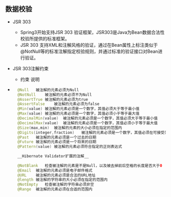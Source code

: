 ## 数据校验

- JSR 303

    - Spring3开始支持JSR 303 验证框架，JSR303是Java为Bean数据合法性校验所提供的标准框架。
    - JSR 303 支持XML和注解风格的验证，通过在Bean属性上标注类似于@NotNull等的标准注解指定校验规则，并通过标准的验证接口对Bean进行验证。

- JSR 303注解约束

    - 约束	说明

- ```java
    @Null	被注解的元素必须为Null
    @NotNull	被注解的元素必须不为Null
    @AssertTrue	被注解的元素必须为true
    @AssertFalse	被注解的元素必须为false
    @Min(value)	被注解的元素必须是一个数字，其值必须大于等于最小值
    @Max(value)	被注解的元素必须是一个数字，其值必须小于等于最大值
    @DecimalMin(value)	被注解的元素必须是一个数字，其值必须大于等于最小值
    @DecimalMax(value)	被注解的元素必须是一个数字，其值必须小于等于最大值
    @Size(max,min)	被注解的元素的大小必须在指定的范围内
    @Digits(integer,fraction)	被注解的元素必须是一个数字，其值必须在可接受范围内
    @Past	被注解的元素必须是一个过去的日期
    @Future	被注解的元素必须是一个将来的日期
    @Pattern(value)	被注解的元素必须符合指定的正则表达式
 
    __Hibernate Validator扩展的注解__ 
    
    @NotBlank	检查被注解的元素是不是Null，以及被去掉前后空格的长度是否大于0
    @Email	被注解的元素必须是电子邮件格式
    @URL	被注解的元素必须是合法的URL地址
    @length	被注解的字符串的大小必须在指定的范围内
    @NotEmpty	检查被注解的字符串必须非空
    @Range	被注解的元素必须在合适的范围内
    ```